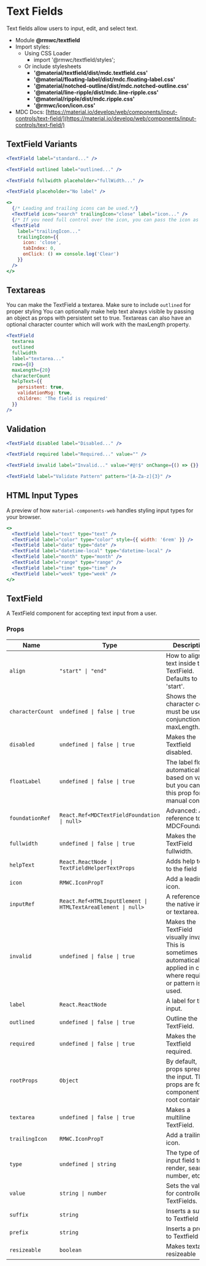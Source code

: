 # Text Fields

Text fields allow users to input, edit, and select text.

- Module **@rmwc/textfield**
- Import styles:
  - Using CSS Loader
    - import '@rmwc/textfield/styles';
  - Or include stylesheets
    - **'@material/textfield/dist/mdc.textfield.css'**
    - **'@material/floating-label/dist/mdc.floating-label.css'**
    - **'@material/notched-outline/dist/mdc.notched-outline.css'**
    - **'@material/line-ripple/dist/mdc.line-ripple.css'**
    - **'@material/ripple/dist/mdc.ripple.css'**
    - **'@rmwc/icon/icon.css'**
- MDC Docs: [https://material.io/develop/web/components/input-controls/text-field/](https://material.io/develop/web/components/input-controls/text-field/)

## TextField Variants

```jsx
<TextField label="standard..." />
```

```jsx
<TextField outlined label="outlined..." />
```

```jsx
<TextField fullwidth placeholder="fullWidth..." />
```

```jsx
<TextField placeholder="No label" />
```

```jsx
<>
  {/* Leading and trailing icons can be used.*/}
  <TextField icon="search" trailingIcon="close" label="icon..." />
  {/* If you need full control over the icon, you can pass the icon as options with your own props. Dont forget the TabIndex to make it clickable*/}
  <TextField
    label="trailingIcon..."
    trailingIcon={{
      icon: 'close',
      tabIndex: 0,
      onClick: () => console.log('Clear')
    }}
  />
</>
```

## Textareas

You can make the TextField a textarea. Make sure to include `outlined` for proper styling You can optionally make help text always visible by passing an object as props with persistent set to true. Textareas can also have an optional character counter which will work with the maxLength property.

```jsx
<TextField
  textarea
  outlined
  fullwidth
  label="textarea..."
  rows={8}
  maxLength={20}
  characterCount
  helpText={{
    persistent: true,
    validationMsg: true,
    children: 'The field is required'
  }}
/>
```

## Validation

```jsx
<TextField disabled label="Disabled..." />
```

```jsx
<TextField required label="Required..." value="" />
```

```jsx
<TextField invalid label="Invalid..." value="#@!$" onChange={() => {}} />
```

```jsx
<TextField label="Validate Pattern" pattern="[A-Za-z]{3}" />
```

## HTML Input Types

A preview of how `material-components-web` handles styling input types for your browser.

```jsx
<>
  <TextField label="text" type="text" />
  <TextField label="color" type="color" style={{ width: '6rem' }} />
  <TextField label="date" type="date" />
  <TextField label="datetime-local" type="datetime-local" />
  <TextField label="month" type="month" />
  <TextField label="range" type="range" />
  <TextField label="time" type="time" />
  <TextField label="week" type="week" />
</>
```

## TextField

A TextField component for accepting text input from a user.

### Props

| Name             | Type                                                         | Description                                                                                                               |
| ---------------- | ------------------------------------------------------------ | ------------------------------------------------------------------------------------------------------------------------- |
| `align`          | `"start" \| "end"`                                           | How to align the text inside the TextField. Defaults to 'start'.                                                          |
| `characterCount` | `undefined \| false \| true`                                 | Shows the character count, must be used in conjunction with maxLength.                                                    |
| `disabled`       | `undefined \| false \| true`                                 | Makes the Textfield disabled.                                                                                             |
| `floatLabel`     | `undefined \| false \| true`                                 | The label floats automatically based on value, but you can use this prop for manual control.                              |
| `foundationRef`  | `React.Ref<MDCTextFieldFoundation \| null>`                  | Advanced: A reference to the MDCFoundation.                                                                               |
| `fullwidth`      | `undefined \| false \| true`                                 | Makes the TextField fullwidth.                                                                                            |
| `helpText`       | `React.ReactNode \| TextFieldHelperTextProps`                | Adds help text to the field                                                                                               |
| `icon`           | `RMWC.IconPropT`                                             | Add a leading icon.                                                                                                       |
| `inputRef`       | `React.Ref<HTMLInputElement \| HTMLTextAreaElement \| null>` | A reference to the native input or textarea.                                                                              |
| `invalid`        | `undefined \| false \| true`                                 | Makes the TextField visually invalid. This is sometimes automatically applied in cases where required or pattern is used. |
| `label`          | `React.ReactNode`                                            | A label for the input.                                                                                                    |
| `outlined`       | `undefined \| false \| true`                                 | Outline the TextField.                                                                                                    |
| `required`       | `undefined \| false \| true`                                 | Makes the Textfield required.                                                                                             |
| `rootProps`      | `Object`                                                     | By default, props spread to the input. These props are for the component's root container.                                |
| `textarea`       | `undefined \| false \| true`                                 | Makes a multiline TextField.                                                                                              |
| `trailingIcon`   | `RMWC.IconPropT`                                             | Add a trailing icon.                                                                                                      |
| `type`           | `undefined \| string`                                        | The type of input field to render, search, number, etc                                                                    |
| `value`          | `string \| number`                                           | Sets the value for controlled TextFields.                                                                                 |
| `suffix`         | `string`                                                     | Inserts a suffix to Textfield                                                                                             |
| `prefix`         | `string`                                                     | Inserts a prefix to Textfield                                                                                             |
| `resizeable`     | `boolean`                                                    | Makes textarea resizeable                                                                                                 |
